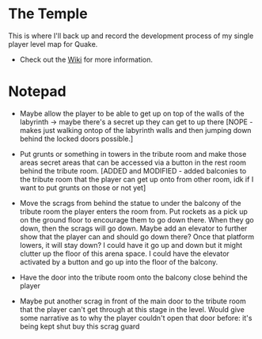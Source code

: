 # The Temple
This is where I'll back up and record the development process of my single player level map for Quake.
* Check out the [Wiki](https://github.com/CiarennHollis/SinglePlayerMap/wiki) for more information.


# Notepad
* Maybe allow the player to be able to get up on top of the walls of the labyrinth -> maybe there's a secret up they can get to up there 
[NOPE - makes just walking ontop of the labyrinth walls and then jumping down behind the locked doors possible.]

* Put grunts or something in towers in the tribute room and make those areas secret areas that can be accessed via a button in the rest room behind the tribute room. 
[ADDED and MODIFIED - added balconies to the tribute room that the player can get up onto from other room, idk if I want to put grunts on those or not yet]

* Move the scrags from behind the statue to under the balcony of the tribute room the player enters the room from. Put rockets as a pick up on the ground floor to encourage them to go down there. When they go down, then the scrags will go down. Maybe add an elevator to further show that the player can and should go down there? Once that platform lowers, it will stay down? I could have it go up and down but it might clutter up the floor of this arena space. I could have the elevator activated by a button and go up into the floor of the balcony. 
* Have the door into the tribute room onto the balcony close behind the player
* Maybe put another scrag in front of the main door to the tribute room that the player can't get through at this stage in the level. Would give some narrative as to why the player couldn't open that door before: it's being kept shut buy this scrag guard
